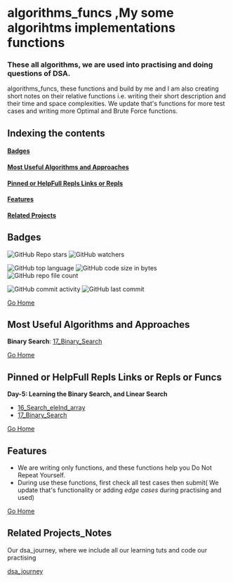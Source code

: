 # <h1 id="algorithms_funcs"> algorithms_funcs ,My some algorihtms implementations functions</h1>
### These all algorithms, we are used into practising and doing questions of DSA.
algorithms_funcs, these functions and build by me and I am also creating short notes on their relative functions i.e. writing their short description and their time and space complexities. We update that's functions for more test cases and writing more Optimal and Brute Force functions.

## Indexing the contents
####   <p><a href="#badges" >Badges</a></p>
####   <p><a href="#approaches" >Most Useful Algorithms and Approaches </a></p>
####   <p><a href="#pinned" >Pinned or HelpFull Repls Links or Repls</a></p>
####   <p><a href="#features" >Features</a></p>
####   <p><a href="#relatedProjects" >Related Projects</a></p>

## <h2 id="badges" >Badges </h2>


![GitHub Repo stars](https://img.shields.io/github/stars/Nik4Furi/algorithms_funcs?style=social) ![GitHub watchers](https://img.shields.io/github/watchers/Nik4Furi/algorithms_funcs?style=social)

![GitHub top language](https://img.shields.io/github/languages/top/Nik4Furi/algorithms_funcs)   ![GitHub code size in bytes](https://img.shields.io/github/languages/code-size/Nik4Furi/algorithms_funcs?style=flat-square) ![GitHub repo file count](https://img.shields.io/github/directory-file-count/Nik4Furi/algorithms_funcs) 

![GitHub commit activity](https://img.shields.io/github/commit-activity/m/Nik4Furi/algorithms_funcs)   ![GitHub last commit](https://img.shields.io/github/last-commit/Nik4Furi/algorithms_funcs)

<a href="#algorithms_funcs">Go Home </a>


## <h2 id="approaches" >Most Useful Algorithms and Approaches </h2>

**Binary Search**: <a href="https://github.com/Nik4Furi/algorithms_funcs/blob/master/Searching_Algorithms/17_Binary_Search"> 17_Binary_Search </a> 

<a href="#algorithms_funcs">Go Home </a>

## <h2 id="pinned" >Pinned or HelpFull Repls Links or Repls or Funcs </h2>

**Day-5: Learning the Binary Search, and Linear Search** 
- <a href="https://github.com/Nik4Furi/algorithms_funcs/blob/master/Searching_Algorithms/16_Search_eleInd_array"> 16_Search_eleInd_array </a> 
- <a href="https://github.com/Nik4Furi/algorithms_funcs/blob/master/Searching_Algorithms/17_Binary_Search"> 17_Binary_Search </a> 

<a href="#algorithms_funcs">Go Home </a>


## <h2 id="features">Features </h2>

- We are writing only functions, and these functions help you Do Not Repeat Yourself.
- During use these functions, first check all test cases then submit( We update that's functionality or adding *edge cases* during practising and used)

<a href="#algorithms_funcs">Go Home </a>



## <h2 id="relatedProjects" >Related Projects_Notes </h2>

Our dsa_journey, where we include all our learning tuts and code our practising

[dsa_journey](https://github.com/Nik4Furi/dsa_journey)